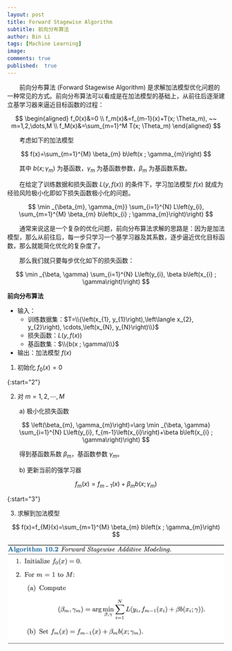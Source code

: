 ```yaml
---
layout: post
title: Forward Stagewise Algorithm
subtitle: 前向分布算法
author: Bin Li
tags: [Machine Learning]
image: 
comments: true
published:  true
---
```


　　前向分布算法 (Forward Stagewise Algorithm) 是求解加法模型优化问题的一种常见的方式。前向分布算法可以看成是在加法模型的基础上，从前往后逐渐建立基学习器来逼近目标函数的过程：

$$
\begin{aligned}
f_0(x)&=0 \\
f_m(x)&=f_{m-1}(x)+T(x; \Theta_m), ~~ m=1,2,\dots,M \\
f_M(x)&=\sum_{m=1}^M T(x; \Theta_m)
\end{aligned}
$$

　　考虑如下的加法模型

$$
f(x)=\sum_{m=1}^{M} \beta_{m} b\left(x ; \gamma_{m}\right)
$$

　　其中 $b\left(x ; \gamma_{m}\right)$ 为基函数，$\gamma_{m}$ 为基函数参数，$\beta_{m}$ 为基函数系数。

　　在给定了训练数据和损失函数 $L(y, f(x))$ 的条件下，学习加法模型 $f(x)$  就成为经验风险极小化即如下损失函数极小化的问题。

$$
\min _{\beta_{m}, \gamma_{m}} \sum_{i=1}^{N} L\left(y_{i}, \sum_{m=1}^{M} \beta_{m} b\left(x_{i} ; \gamma_{m}\right)\right)
$$

　　通常来说这是一个复杂的优化问题，前向分布算法求解的思路是：因为是加法模型，那么从前往后，每一步只学习一个基学习器及其系数，逐步逼近优化目标函数，那么就能简化优化的复杂度了。

　　那么我们就只要每步优化如下的损失函数：

$$
\min _{\beta, \gamma} \sum_{i=1}^{N} L\left(y_{i}, \beta b\left(x_{i} ; \gamma\right)\right)
$$

**前向分布算法**
* 输入：
    * 训练数据集：$T=\\{\left(x_{1}, y_{1}\right),\left\langle x_{2}, y_{2}\right), \cdots,\left(x_{N}, y_{N}\right)\\}$
    * 损失函数：$L(y, f(x))$
    * 基函数集：$\\{b(x ; \gamma)\\}$
* 输出：加法模型 $f(x)$

1. 初始化 $f_{0}(x)=0$

{:start="2"}

2. 对 $m=1,2, \cdots, M$

　　a) 极小化损失函数

$$
\left(\beta_{m}, \gamma_{m}\right)=\arg \min _{\beta, \gamma} \sum_{i=1}^{N} L\left(y_{i}, f_{m-1}\left(x_{i}\right)+\beta b\left(x_{i} ; \gamma\right)\right)
$$

　　得到基函数系数 $\beta_{m}$，基函数参数 $\gamma_{m}$。

　　b) 更新当前的强学习器

$$
f_{m}(x)=f_{m-1}(x)+\beta_{m} b\left(x ; \gamma_{m}\right)
$$

{:start="3"}

3. 求解到加法模型

$$
f(x)=f_{M}(x)=\sum_{m=1}^{M} \beta_{m} b\left(x ; \gamma_{m}\right)
$$


![-w778](/img/media/15602413685705.jpg)
